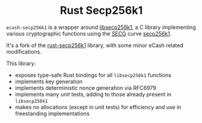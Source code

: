 <div align="center">
  <h1>Rust Secp256k1</h1>
</div>

`ecash-secp256k1` is a wrapper around [libsecp256k1](https://github.com/bitcoin-abc/secp256k1), a C
library implementing various cryptographic functions using the [SECG](https://www.secg.org/) curve
[secp256k1](https://en.bitcoin.it/wiki/Secp256k1).

It's a fork of the [rust-secp256k1](https://github.com/rust-bitcoin/rust-secp256k1) library, with some minor eCash related modifications.

This library:

-   exposes type-safe Rust bindings for all `libsecp256k1` functions
-   implements key generation
-   implements deterministic nonce generation via RFC6979
-   implements many unit tests, adding to those already present in `libsecp256k1`
-   makes no allocations (except in unit tests) for efficiency and use in freestanding implementations
